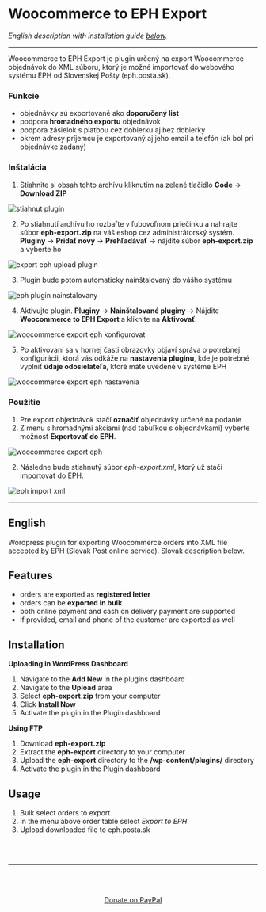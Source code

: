 # Woocommerce to EPH Export
*English description with installation guide [below](#ENG).*

---

Woocommerce to EPH Export je plugin určený na export Woocommerce objednávok do XML súboru, ktorý je možné importovať do webového systému EPH od Slovenskej Pošty (eph.posta.sk).

### **Funkcie**
- objednávky sú exportované ako **doporučený list**
- podpora **hromadného exportu** objednávok
- podpora zásielok s platbou cez dobierku aj bez dobierky
- okrem adresy príjemcu je exportovaný aj jeho email a telefón (ak bol pri objednávke zadaný)

### **Inštalácia**

1. Stiahnite si obsah tohto archívu kliknutím na zelené tlačidlo **Code** -> **Download ZIP**

![stiahnut plugin](https://i.imgur.com/8Nfa3X9.png "Stiahnuť")

2. Po stiahnutí archívu ho rozbaľte v ľubovoľnom priečinku a nahrajte súbor **eph-export.zip** na váš eshop cez administrátorský systém. **Pluginy** -> **Pridať nový** -> **Prehľadávať** -> nájdite súbor **eph-export.zip** a vyberte ho

![export eph upload plugin](https://i.imgur.com/5S0LNsm.png "Upladnúť plugin")

3. Plugin bude potom automaticky nainštalovaný do vášho systému

![eph plugin nainstalovany](https://i.imgur.com/8x87FVB.png "Nainštalované")

4. Aktivujte plugin. **Pluginy** -> **Nainštalované pluginy** -> Nájdite **Woocommerce to EPH Export** a kliknite na **Aktivovať**. 

![woocommerce export eph konfigurovat](https://i.imgur.com/PeXAG16.png "Konfigurovať")

5. Po aktivovaní sa v hornej časti obrazovky objaví správa o potrebnej konfigurácii, ktorá vás odkáže na **nastavenia pluginu**, kde je potrebné vyplniť **údaje odosielateľa**, ktoré máte uvedené v systéme EPH

![woocommerce export eph nastavenia](https://i.imgur.com/AI6coUz.png "Nastaviť")

### **Použitie**

1. Pre export objednávok stačí **označiť** objednávky určené na podanie
2. Z menu s hromadnými akciami (nad tabuľkou s objednávkami) vyberte možnosť **Exportovať do EPH**.

![woocommerce export eph](https://i.imgur.com/D8BHtM7.png "Exportovať do EPH")

2. Následne bude stiahnutý súbor *eph-export.xml*, ktorý už stačí importovať do EPH.

![eph import xml](https://i.imgur.com/Z02YBaP.png "Exportovať do EPH")

---

## **<a name="ENG"></a>English**
Wordpress plugin for exporting Woocommerce orders into XML file accepted by EPH (Slovak Post online service). Slovak description below.

## **Features**
- orders are exported as **registered letter**
- orders can be **exported in bulk**
- both online payment and cash on delivery payment are supported
- if provided, email and phone of the customer are exported as well

## **Installation**

**Uploading in WordPress Dashboard**
1. Navigate to the **Add New** in the plugins dashboard
2. Navigate to the **Upload** area
3. Select **eph-export.zip** from your computer
4. Click **Install Now**
5. Activate the plugin in the Plugin dashboard

**Using FTP**
1. Download **eph-export.zip**
2. Extract the **eph-export** directory to your computer
3. Upload the **eph-export** directory to the **/wp-content/plugins/** directory
4. Activate the plugin in the Plugin dashboard

## **Usage**
1. Bulk select orders to export
2. In the menu above order table select *Export to EPH*
3. Upload downloaded file to eph.posta.sk

<br>
<br>

---
<br>
<br>

<p style="text-align: center;">
 <a href="http://cutt.ly/eph-export">Donate on PayPal</a>
</p>
